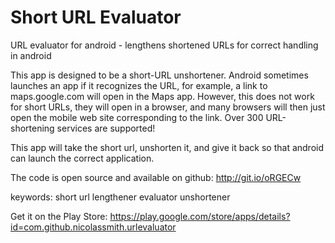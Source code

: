 Short URL Evaluator
============

URL evaluator for android - lengthens shortened URLs for correct handling in android

This app is designed to be a short-URL unshortener. Android sometimes launches an app if it recognizes the URL, for example, a link to maps.google.com will open in the Maps app. However, this does not work for short URLs, they will open in a browser, and many browsers will then just open the mobile web site corresponding to the link. Over 300 URL-shortening services are supported!

This app will take the short url, unshorten it, and give it back so that android can launch the correct application.

The code is open source and available on github: http://git.io/oRGECw

keywords: short url lengthener evaluator unshortener

Get it on the Play Store: 
https://play.google.com/store/apps/details?id=com.github.nicolassmith.urlevaluator
